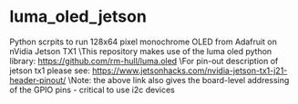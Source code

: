 # luma_oled_jetson
Python scrpits to run 128x64 pixel monochrome OLED from Adafruit on nVidia Jetson TX1
\This repository makes use of the luma oled python library: https://github.com/rm-hull/luma.oled
\For pin-out description of jetson tx1 please see: https://www.jetsonhacks.com/nvidia-jetson-tx1-j21-header-pinout/
\Note: the above link also gives the board-level addressing of the GPIO pins - critical to use i2c devices
